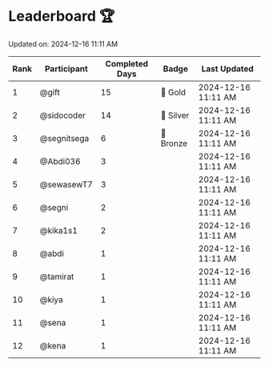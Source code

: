 # Leaderboard 🏆

Updated on: 2024-12-16 11:11 AM

| Rank | Participant       | Completed Days | Badge      | Last Updated         |
|------|-------------------|----------------|------------|----------------------|
| 1    | @gift             | 15             | 🏅 Gold     | 2024-12-16 11:11 AM |
| 2    | @sidocoder        | 14             | 🥈 Silver   | 2024-12-16 11:11 AM |
| 3    | @segnitsega       | 6              | 🥉 Bronze   | 2024-12-16 11:11 AM |
| 4    | @Abdi036          | 3              |            | 2024-12-16 11:11 AM |
| 5    | @sewasewT7        | 3              |            | 2024-12-16 11:11 AM |
| 6    | @segni            | 2              |            | 2024-12-16 11:11 AM |
| 7    | @kika1s1          | 2              |            | 2024-12-16 11:11 AM |
| 8    | @abdi             | 1              |            | 2024-12-16 11:11 AM |
| 9    | @tamirat          | 1              |            | 2024-12-16 11:11 AM |
| 10   | @kiya             | 1              |            | 2024-12-16 11:11 AM |
| 11   | @sena             | 1              |            | 2024-12-16 11:11 AM |
| 12   | @kena             | 1              |            | 2024-12-16 11:11 AM |
